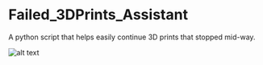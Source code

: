 # Failed_3DPrints_Assistant
A python script that helps easily continue 3D prints that stopped mid-way.

![alt text](Failed_3DPrints_Assistant/demo_pic.jpg "Assistant Demo")

